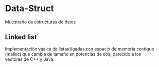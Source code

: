 # Data-Struct
Muestrario de estructuras de datos

## Linked list
Implementación vásica de listas ligadas con espacio de memoria contiguo (malloc) que cambia de tamaño en potencias de dos, parecido a los vectores de C++ y Java.

